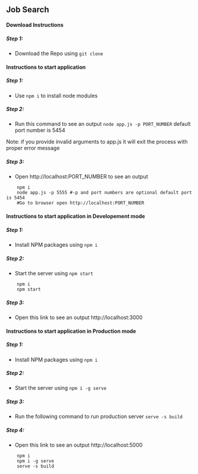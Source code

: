 ## Job Search


#### Download Instructions

##### Step 1:
* Download the Repo using ```git clone```

#### Instructions to start application
##### Step 1: 
* Use ```npm i``` to install node modules
##### Step 2:
* Run this command to see an output ```node app.js -p PORT_NUMBER``` default port number is 5454

Note: if you provide invalid arguments to app.js it will exit the process with proper error message
##### Step 3:
* Open http://localhost:PORT_NUMBER to see an output

```
    npm i
    node app.js -p 5555 #-p and port numbers are optional default port is 5454
    #Go to browser open http://localhost:PORT_NUMBER
```
#### Instructions to start application in Developement mode 
##### Step 1:
* Install NPM packages using ```npm i```

##### Step 2:
* Start the server using ```npm start```

```
    npm i 
    npm start
```

##### Step 3: 
* Open this link to see an output http://localhost:3000

#### Instructions to start application in Production mode 
##### Step 1:
* Install NPM packages using ```npm i```

##### Step 2:
* Start the server using ```npm i -g serve ```

##### Step 3:
* Run the following command to run production server ```serve -s build```
##### Step 4: 
* Open this link to see an output http://localhost:5000

```
    npm i
    npm i -g serve
    serve -s build
```